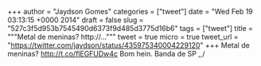 
+++
author = "Jaydson Gomes"
categories = ["tweet"]
date = "Wed Feb 19 03:13:15 +0000 2014"
draft = false
slug = "527c3f5d953b7545490d6373f9d485d3775d16b6"
tags = ["tweet"]
title = """Metal de meninas? http://..."""
tweet = true
micro = true
tweet_url = "https://twitter.com/jaydson/status/435975340004229120"
+++
Metal de meninas? http://t.co/flEGFUDw4c Bom hein. Banda de SP \,,/
